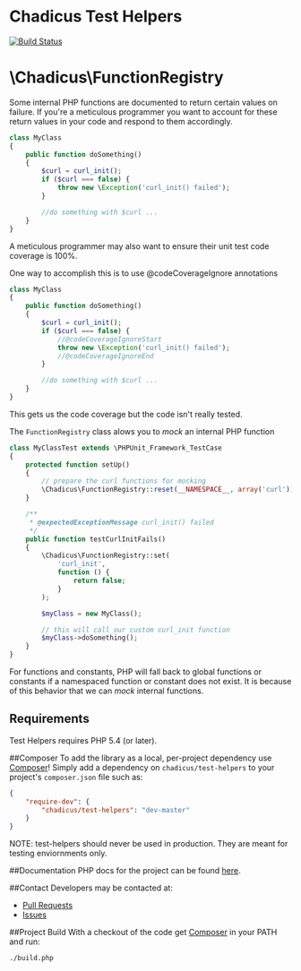 # Chadicus Test Helpers
[![Build Status](https://travis-ci.org/chadicus/test-helpers.png)](https://travis-ci.org/chadicus/test-helpers)                      


# \Chadicus\FunctionRegistry

Some internal PHP functions are documented to return certain values on failure. If you're a meticulous programmer you want to account for these return values in your code and respond to them accordingly.  
```php
class MyClass
{
    public function doSomething()
    {
        $curl = curl_init();
        if ($curl === false) {
            throw new \Exception('curl_init() failed');
        }

        //do something with $curl ...
    }
}
```

A meticulous programmer may also want to ensure their unit test code coverage is 100%. 

One way to accomplish this is to use @codeCoverageIgnore annotations
```php
class MyClass
{
    public function doSomething()
    {
        $curl = curl_init();
        if ($curl === false) {
            //@codeCoverageIgnoreStart
            throw new \Exception('curl_init() failed');
            //@codeCoverageIgnoreEnd
        }

        //do something with $curl ...
    }
}
```

This gets us the code coverage but the code isn't really tested.

The `FunctionRegistry` class alows you to _mock_ an internal PHP function

```php
class MyClassTest extends \PHPUnit_Framework_TestCase
{
    protected function setUp()
    {
        // prepare the curl functions for mocking
        \Chadicus\FunctionRegistry::reset(__NAMESPACE__, array('curl'));
    }

    /**
     * @expectedExceptionMessage curl_init() failed
     */
    public function testCurlInitFails()
    {
        \Chadicus\FunctionRegistry::set(
            'curl_init', 
            function () {
                return false;
            }
        );

        $myClass = new MyClass();

        // this will call our custom curl_init function
        $myClass->doSomething();
    }
}
```

For functions and constants, PHP will fall back to global functions or constants if a namespaced function or constant does not exist. It is because of this behavior that we can _mock_ internal functions.


## Requirements

Test Helpers requires PHP 5.4 (or later).

##Composer
To add the library as a local, per-project dependency use [Composer](http://getcomposer.org)! Simply add a dependency on
`chadicus/test-helpers` to your project's `composer.json` file such as:

```json
{
    "require-dev": {
        "chadicus/test-helpers": "dev-master"
    }
}
```

NOTE: test-helpers should never be used in production. They are meant for testing enviornments only.

##Documentation
PHP docs for the project can be found [here](http://chadicus.github.io/test-helpers).

##Contact
Developers may be contacted at:

 * [Pull Requests](https://github.com/chadicus/test-helpers/pulls)
 * [Issues](https://github.com/chadicus/test-helpers/issues)

##Project Build
With a checkout of the code get [Composer](http://getcomposer.org) in your PATH and run:

```sh
./build.php
```
